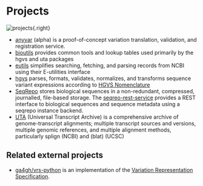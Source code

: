 # Projects

![projects](/images/projects.drawio.svg){.right}

- [anyvar](https://github.com/biocommons/anyvar) (alpha) is a proof-of-concept variation
  translation, validation, and registration service.
- [bioutils](https://github.com/biocommons/bioutils) provides common tools and lookup tables used
  primarily by the hgvs and uta packages
- [eutils](https://github.com/biocommons/eutils) simplifies searching, fetching, and parsing records
  from NCBI using their E-utilities interface
- [hgvs](https://github.com/biocommons/hgvs) parses, formats, validates, normalizes,
  and transforms sequence variant expressions according to [HGVS Nomenclature](https://hgvs-nomenclature.org/)
- [SeqRepo](https://github.com/biocommons/biocommons.seqrepo) stores biological sequences in a
  non-redundant, compressed, journalled, file-based storage. The
  [seqreo-rest-service](https://github.com/biocommons/seqrepo-rest-service) provides a REST
  interface to biological sequences and sequence metadata using a seqrepo instance backend.
- [UTA](https://github.com/biocommons/uta) (Universal Transcript Archive) is a comprehensive archive
  of genome-transcript alignments; multiple transcript sources and versions, multiple genomic
  references, and multiple alignment methods, particularly splign (NCBI) and (blat) (UCSC)

## Related external projects

- [ga4gh/vrs-python](https://github.com/ga4gh/vrs-python) is an implementation of the [Variation
  Representation Specification](https://vrs.ga4gh.org). 